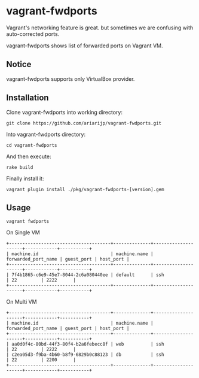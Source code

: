 # vagrant-fwdports

Vagrant's networking feature is great.
but sometimes we are confusing with auto-corrected ports.

vagrant-fwdports shows list of forwarded ports on Vagrant VM.

## Notice

vagrant-fwdports supports only VirtualBox provider. 

## Installation

Clone vagrant-fwdports into working directory:

    git clone https://github.com/ariarijp/vagrant-fwdports.git

Into vagrant-fwdports directory:

    cd vagrant-fwdports

And then execute:

    rake build

Finally install it:

    vagrant plugin install ./pkg/vagrant-fwdports-[version].gem

## Usage

    vagrant fwdports


On Single VM

```
+--------------------------------------+--------------+---------------------+------------+-----------+
| machine.id                           | machine.name | forwarded_port_name | guest_port | host_port |
+--------------------------------------+--------------+---------------------+------------+-----------+
| 7f4b1865-c6e9-45e7-8044-2c6a080440ee | default      | ssh                 | 22         | 2222      |
+--------------------------------------+--------------+---------------------+------------+-----------+
```

On Multi VM

```
+--------------------------------------+--------------+---------------------+------------+-----------+
| machine.id                           | machine.name | forwarded_port_name | guest_port | host_port |
+--------------------------------------+--------------+---------------------+------------+-----------+
| aa0d0f4c-80bd-44f3-80f4-b2a6febecc8f | web          | ssh                 | 22         | 2222      |
| c2ea05d3-f9ba-4b60-b8f9-6829b0c88123 | db           | ssh                 | 22         | 2200      |
+--------------------------------------+--------------+---------------------+------------+-----------+
```
